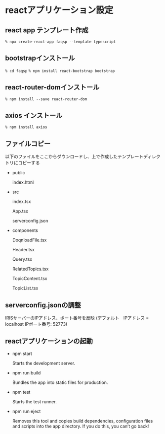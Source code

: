 # reactアプリケーション設定

## react app テンプレート作成

```% npx create-react-app faqsp --template typescript```

## bootstrapインストール

```% cd faqsp```
```% npm install react-bootstrap bootstrap```

## react-router-domインストール

```% npm install --save react-router-dom```

## axios インストール

```% npm install axios```

## ファイルコピー

以下のファイルをここからダウンロードし、上で作成したテンプレートディレクトリにコピーする

- public

  index.html

- src

  index.tsx

  App.tsx

  serverconfig.json

 - components

   DoqnloadFile.tsx
   
   Header.tsx

   Query.tsx

   RelatedTopics.tsx

   TopicContent.tsx

   TopicList.tsx

## serverconfig.jsonの調整

 IRISサーバーのIPアドレス、ポート番号を反映
 (デフォルト　IPアドレス = localhost IPポート番号: 52773)

## reactアプリケーションの起動

- npm start

    Starts the development server.

- npm run build

    Bundles the app into static files for production.

- npm test

    Starts the test runner.

- npm run eject

    Removes this tool and copies build dependencies, configuration files
    and scripts into the app directory. If you do this, you can’t go back!
